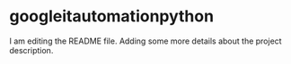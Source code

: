 # googleitautomationpython
I am editing the README file. Adding some more details about the project description.

